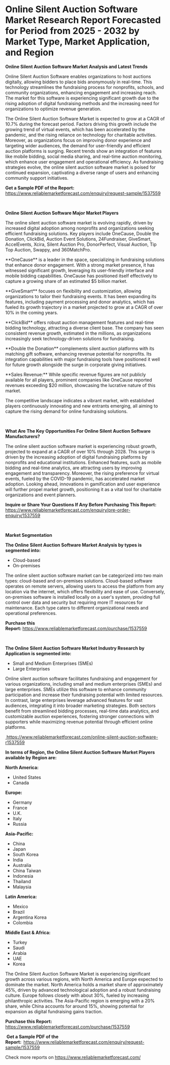 <p><h1>Online Silent Auction Software Market Research Report Forecasted for Period from 2025 -  2032 by Market Type, Market Application, and Region</h1></p><p><strong>Online Silent Auction Software Market Analysis and Latest Trends</strong></p>
<p><p>Online Silent Auction Software enables organizations to host auctions digitally, allowing bidders to place bids anonymously in real-time. This technology streamlines the fundraising process for nonprofits, schools, and community organizations, enhancing engagement and increasing reach. The market for this software is experiencing significant growth due to the rising adoption of digital fundraising methods and the increasing need for organizations to optimize revenue generation.</p><p>The Online Silent Auction Software Market is expected to grow at a CAGR of 10.7% during the forecast period. Factors driving this growth include the growing trend of virtual events, which has been accelerated by the pandemic, and the rising reliance on technology for charitable activities. Moreover, as organizations focus on improving donor experience and targeting wider audiences, the demand for user-friendly and efficient auction platforms is surging. Recent trends show an integration of features like mobile bidding, social media sharing, and real-time auction monitoring, which enhance user engagement and operational efficiency. As fundraising strategies evolve, the online silent auction software market is poised for continued expansion, captivating a diverse range of users and enhancing community support initiatives.</p></p>
<p><strong>Get a Sample PDF of the Report:&nbsp;</strong> <a href="https://www.reliablemarketforecast.com/enquiry/request-sample/1537559?utm_campaign=2736&utm_medium=2&utm_source=Github&utm_content=ia&utm_term=01042025&utm_id=online-silent-auction-software">https://www.reliablemarketforecast.com/enquiry/request-sample/1537559</a></p>
<p>&nbsp;</p>
<p><strong>Online Silent Auction Software Major Market Players</strong></p>
<p><p>The online silent auction software market is evolving rapidly, driven by increased digital adoption among nonprofits and organizations seeking efficient fundraising solutions. Key players include OneCause, Double the Donation, ClickBid, Auction Event Solutions, 24Fundraiser, GiveSmart, AccelEvents, Xcira, Silent Auction Pro, DonorPerfect, Visual Auction, Tip Top Auction, Swappy, and 360MatchPro.</p><p>**OneCause** is a leader in the space, specializing in fundraising solutions that enhance donor engagement. With a strong market presence, it has witnessed significant growth, leveraging its user-friendly interface and mobile bidding capabilities. OneCause has positioned itself effectively to capture a growing share of an estimated $5 billion market.</p><p>**GiveSmart** focuses on flexibility and customization, allowing organizations to tailor their fundraising events. It has been expanding its features, including payment processing and donor analytics, which has fueled its growth trajectory in a market projected to grow at a CAGR of over 10% in the coming years.</p><p>**ClickBid** offers robust auction management features and real-time bidding technology, attracting a diverse client base. The company has seen consistent revenue growth, estimated in the millions, as organizations increasingly seek technology-driven solutions for fundraising.</p><p>**Double the Donation** complements silent auction platforms with its matching gift software, enhancing revenue potential for nonprofits. Its integration capabilities with major fundraising tools have positioned it well for future growth alongside the surge in corporate giving initiatives.</p><p>**Sales Revenue:** While specific revenue figures are not publicly available for all players, prominent companies like OneCause reported revenues exceeding $20 million, showcasing the lucrative nature of this market.</p><p>The competitive landscape indicates a vibrant market, with established players continuously innovating and new entrants emerging, all aiming to capture the rising demand for online fundraising solutions.</p></p>
<p>&nbsp;</p>
<p><strong>What Are The Key Opportunities For Online Silent Auction Software Manufacturers?</strong></p>
<p><p>The online silent auction software market is experiencing robust growth, projected to expand at a CAGR of over 10% through 2028. This surge is driven by the increasing adoption of digital fundraising platforms by nonprofits and educational institutions. Enhanced features, such as mobile bidding and real-time analytics, are attracting users by improving engagement and transparency. Moreover, the rising preference for virtual events, fueled by the COVID-19 pandemic, has accelerated market adoption. Looking ahead, innovations in gamification and user experience will further propel market growth, positioning it as a vital tool for charitable organizations and event planners.</p></p>
<p><strong>Inquire or Share Your Questions If Any Before Purchasing This Report:</strong> <a href="https://www.reliablemarketforecast.com/enquiry/pre-order-enquiry/1537559?utm_campaign=2736&utm_medium=2&utm_source=Github&utm_content=ia&utm_term=01042025&utm_id=online-silent-auction-software">https://www.reliablemarketforecast.com/enquiry/pre-order-enquiry/1537559</a></p>
<p>&nbsp;</p>
<p><strong>Market Segmentation</strong></p>
<p><strong>The Online Silent Auction Software Market Analysis by types is segmented into:</strong></p>
<p><ul><li>Cloud-based</li><li>On-premises</li></ul></p>
<p><p>The online silent auction software market can be categorized into two main types: cloud-based and on-premises solutions. Cloud-based software operates on remote servers, allowing users to access the platform from any location via the internet, which offers flexibility and ease of use. Conversely, on-premises software is installed locally on a user's system, providing full control over data and security but requiring more IT resources for maintenance. Each type caters to different organizational needs and operational preferences.</p></p>
<p><strong>Purchase this Report:&nbsp;</strong><a href="https://www.reliablemarketforecast.com/purchase/1537559?utm_campaign=2736&utm_medium=2&utm_source=Github&utm_content=ia&utm_term=01042025&utm_id=online-silent-auction-software">https://www.reliablemarketforecast.com/purchase/1537559</a></p>
<p>&nbsp;</p>
<p><strong>The Online Silent Auction Software Market Industry Research by Application is segmented into:</strong></p>
<p><ul><li>Small and Medium Enterprises (SMEs)</li><li>Large Enterprises</li></ul></p>
<p><p>Online silent auction software facilitates fundraising and engagement for various organizations, including small and medium enterprises (SMEs) and large enterprises. SMEs utilize this software to enhance community participation and increase their fundraising potential with limited resources. In contrast, large enterprises leverage advanced features for vast audiences, integrating it into broader marketing strategies. Both sectors benefit from streamlined bidding processes, real-time data analytics, and customizable auction experiences, fostering stronger connections with supporters while maximizing revenue potential through efficient online platforms.</p></p>
<p><a href="https://www.reliablemarketforecast.com/online-silent-auction-software-r1537559?utm_campaign=2736&utm_medium=2&utm_source=Github&utm_content=ia&utm_term=01042025&utm_id=online-silent-auction-software">&nbsp;https://www.reliablemarketforecast.com/online-silent-auction-software-r1537559</a></p>
<p><strong>In terms of Region, the Online Silent Auction Software Market Players available by Region are:</strong></p>
<p>
    <p> <strong> North America: </strong>
        <ul>
            <li>United States</li>
            <li>Canada</li>
        </ul>
        </p> 
    <p> <strong> Europe: </strong>
        <ul>
            <li>Germany</li>
            <li>France</li>
            <li>U.K.</li>
            <li>Italy</li>
            <li>Russia</li>
        </ul>
        </p> 
    <p> <strong> Asia-Pacific: </strong>
        <ul>
            <li>China</li>
            <li>Japan</li>
            <li>South Korea</li>
            <li>India</li>
            <li>Australia</li>
            <li>China Taiwan</li>
            <li>Indonesia</li>
            <li>Thailand</li>
            <li>Malaysia</li>
        </ul>
        </p> 
    <p> <strong> Latin America: </strong>
        <ul>
            <li>Mexico</li>
            <li>Brazil</li>
            <li>Argentina Korea</li>
            <li>Colombia</li>
        </ul>
        </p> 
    <p> <strong> Middle East & Africa: </strong>
        <ul>
            <li>Turkey</li>
            <li>Saudi</li>
            <li>Arabia</li>
            <li>UAE</li>
            <li>Korea</li>
        </ul>
    </p>
    </p>
<p><p>The Online Silent Auction Software Market is experiencing significant growth across various regions, with North America and Europe expected to dominate the market. North America holds a market share of approximately 45%, driven by advanced technological adoption and a robust fundraising culture. Europe follows closely with about 30%, fueled by increasing philanthropic activities. The Asia-Pacific region is emerging with a 20% share, while China accounts for around 15%, showing potential for expansion as digital fundraising gains traction.</p></p>
<p><strong>Purchase this Report: </strong><a href="https://www.reliablemarketforecast.com/purchase/1537559?utm_campaign=2736&utm_medium=2&utm_source=Github&utm_content=ia&utm_term=01042025&utm_id=online-silent-auction-software">https://www.reliablemarketforecast.com/purchase/1537559</a></p>
<p>&nbsp;<strong>Get a Sample PDF of the Report:&nbsp;&nbsp;</strong><a href="https://www.reliablemarketforecast.com/enquiry/request-sample/1537559?utm_campaign=2736&utm_medium=2&utm_source=Github&utm_content=ia&utm_term=01042025&utm_id=online-silent-auction-software">https://www.reliablemarketforecast.com/enquiry/request-sample/1537559</a></p>
<p><strong></strong></p>
<p>Check more reports on <a href="https://www.reliablemarketforecast.com/?utm_campaign=2736&utm_medium=2&utm_source=Github&utm_content=ia&utm_term=01042025&utm_id=online-silent-auction-software">https://www.reliablemarketforecast.com/</a></p>
